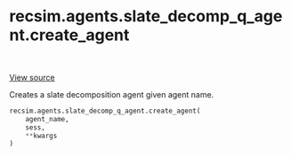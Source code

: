 <div itemscope itemtype="http://developers.google.com/ReferenceObject">
<meta itemprop="name" content="recsim.agents.slate_decomp_q_agent.create_agent" />
<meta itemprop="path" content="Stable" />
</div>

# recsim.agents.slate_decomp_q_agent.create_agent

<table class="tfo-notebook-buttons tfo-api" align="left">
</table>

<a target="_blank" href="https://github.com/google-research/recsim/recsim/agents/slate_decomp_q_agent.py">View
source</a>

Creates a slate decomposition agent given agent name.

```python
recsim.agents.slate_decomp_q_agent.create_agent(
    agent_name,
    sess,
    **kwargs
)
```

<!-- Placeholder for "Used in" -->
